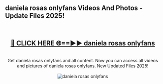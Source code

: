 <h2>daniela rosas onlyfans Videos And Photos - Update Files 2025!</h2>
<br>
<div align="center">
<h2><a href="https://linkcuts.com/hfmhzwbr" rel="nofollow">🔴 CLICK HERE 🌐==►► daniela rosas onlyfans</a></h2>
<br>
Get daniela rosas onlyfans and all content. Now you can access all videos and pictures of daniela rosas onlyfans. New Updated Files 2025!
<br>
<br>
<a href="https://linkcuts.com/hfmhzwbr" rel="nofollow" data-target="animated-image.originalLink"><img src="https://i.ibb.co.com/WyWwxjT/player-gif2.gif" alt="daniela rosas onlyfans" style="max-width: 100%; display: inline-block;" data-target="animated-image.originalImage"></a>
</div>
<br>